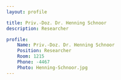 ```yaml
---
layout: profile

title: Priv.-Doz. Dr. Henning Schnoor
description: Researcher

profile:
    Name: Priv.-Doz. Dr. Henning Schnoor
    Position: Researcher
    Room: 1215
    Phone: -4467
    Photo: Henning-Schnoor.jpg
---
```


